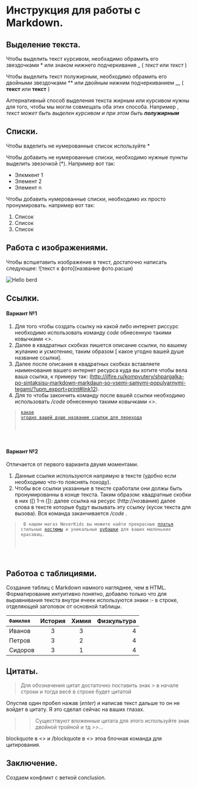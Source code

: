 # Инструкция для работы с Markdown.

## Выделение текста.
Чтобы выделить текст курсивом, необхадимо обрамить его звездочками * или знаком нижнего подчеркивания _ ( *текст* или _текст_ )

Чтобы выделить текст полужирным, необходимо обрамить его двойными звездочками ** или двойным нижним подчеркиванием __  ( **текст** или  __текст__ )

Алтернативный способ выделения текста жирным или курсивом нужны для того, чтобы мы могли совмещать оба этих способа. Например , _текст может быть выделен курсивом и при этом быть **полужирным**_

## Списки.
Чтобы ваделить не нумерованные список используйте *

Чтобы добавить не нумерованные списки, необходимо нужные пункты выделить звезочкой (*). Например вот так:

* Элкмкент 1
* Элемент 2 
* Элемент n

Чтобы добавить нумерованные списки, необходимо их просто пронумировать. например вот так:
1. Список
2. Список 
3. Список

## Работа с изображениями.

Чтобы вспшетавить изображение в текст, достаточно написать следующее: ![текст к фото](название фото.расши)

![Hello berd][berd]

[berd]: berd.jpg

## Ссылки.

#### Вариант №1

1. Для того чтобы создать ссылку на какой либо интернет риссурс необходимо использовать команду _code_ обнесенную такими ковычками <>. 
2. Далее в квадратных скобках пишется описание ссылки, по вашему жуланию и усмотению, таким образом [ какое угодно вашей душе название ссылки]. 
3. Далее после описания в квадратных скобках вставляете наименование вашего интернет ресурса куда вы хотите чтобы вела ваша ссылка, к примеру так: (http://ilfire.ru/kompyutery/shpargalka-po-sintaksisu-markdown-markdaun-so-vsemi-samymi-populyarnymi-tegami/?upm_export=print#link12).
4. Для то чтобы закончить команду после вашей ссылки необходимо использовать  _/code_ обнесенную такими ковычками <>.

><code>[какое угодно вашей душе название ссылки для перехода](http://ilfire.ru/kompyutery/shpargalka-po-sintaksisu-markdown-markdaun-so-vsemi-samymi-populyarnymi-tegami/?upm_export=print#link12)
</code>

#### Вариант №2

Отличается от первого варианта двумя моментами.
1. Данные ссылки используются напрямую в тексте (удобно если необходимо что-то пояснять походу).
2. Чтобы все ссылки указанные в тексте сработали они должы быть пронумированны в конце текста. Таким образом: квадратные скобки в них ([) 1-n (]): далее ссылка на ресурс (http://нозвание) далее слова в тексте которые будут вызывать эту ссылку (кусок текста для вызова). Вся команда заканчивается  _/code_ .  

><code> В нашем магаз NeverKids вы можите найти прекрасные [платья][1] стильные
[костюмы][2] и уникальные [рубашки][3] для ваших маленьких красавиц.

[1]: https://www.wildberries.ru/catalog/190023380/detail.aspx  "Платья"
[2]: https://www.wildberries.ru/catalog/175594787/detail.aspx  "костюмы"
[3]: https://www.wildberries.ru/catalog/190262685/detail.aspx  "Рубашки"
</code>

## Работоа с таблициями.

Создание таблиц с Markdown намного нагляднее, чем в HTML. Форматирование интуитивно понятно, добавлю только что для выравнивания текста внутри ячеек используются знаки :- в строке, отделяющей заголовок от основной таблицы.

<code>Фамилия     | История | Химия | Физкультура
:-------- |:-----:| :-:| -:
Иванов    | 3     | 3      | 4
Петров    | 3     | 2      | 4
Сидоров   | 3     | 1      | 4
</code>

## Цитаты.
>Для обозначения цитат достаточно поставить знак > 
в начале строки и тогда весё в строке будет цитатой

Опустив один пробел нажав (_enter_) и написав текст дальше то он не войдет в цитату. Я это сделал сейчас на ваших глазах.

>>Сущесттвуют вложенные цитата для этого используйте знак двойной тройной и тд >>... 

 blockquote в <> и /blockquote в <> этоа блочная команда для цитирования.

## Заключение.
Создаем конфликт с веткой conclusion.
